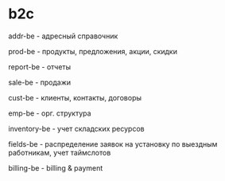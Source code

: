 # b2c

addr-be - адресный справочник

prod-be - продукты, предложения, акции, скидки

report-be - отчеты

sale-be - продажи

cust-be - клиенты, контакты, договоры

emp-be - орг. структура

inventory-be - учет складских ресурсов

fields-be - распределение заявок на установку по выездным работникам, учет таймслотов

billing-be - billing & payment
 
